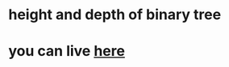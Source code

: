# height and depth of binary tree
# you can live [here](https://harshitha-brs.github.io/Height-and-depth-of-BT/)
